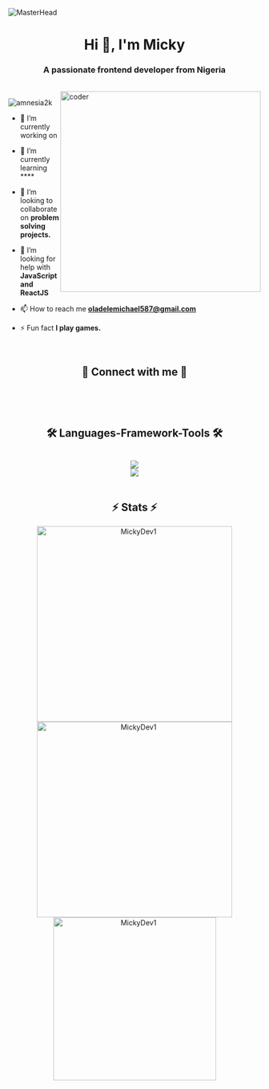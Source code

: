 ![MasterHead](https://user-images.githubusercontent.com/115386517/225841791-e6eb2fcf-6de1-45ec-a5e8-0c321f0af245.gif)
<h1 align="center">Hi 👋, I'm Micky</h1>
<h3 align="center">A passionate frontend developer from Nigeria</h3>
</br>

<img align="right" alt="coder" width="400" src="https://camo.githubusercontent.com/4d9f5ecceb711eec6e2018f38a5677dc657c9738d4a65ba3b928c41c0a45b439/68747470733a2f2f6d69726f2e6d656469756d2e636f6d2f6d61782f313336302f302a37513379765349765f7430696f4a2d5a2e676966" />

<p align="left"> <img src="https://komarev.com/ghpvc/?username=amnesia2k&label=Profile%20views&color=0e75b6&style=flat" alt="amnesia2k" /> </p>


- 🔭 I’m currently working on

- 🌱 I’m currently learning ****

- 👯 I’m looking to collaborate on **problem solving projects.**

- 🤝 I’m looking for help with **JavaScript and ReactJS**

- 📫 How to reach me **oladelemichael587@gmail.com**

- ⚡ Fun fact **I play games.**

  </br>
  
<div align="center">
  <h2>🔗 Connect with me 🔗</h2>
  </br>
  <p>
<!--   <a href="https://twitter.com/kang_codes" target="blank"><img align="center" src="https://raw.githubusercontent.com/rahuldkjain/github-profile-readme-generator/master/src/images/icons/Social/twitter.svg" alt="kang_codes" height="30" width="40" /></a>
  <a href="https://linkedin.com/in/olatilewaolatoye" target="blank"><img align="center" src="https://raw.githubusercontent.com/rahuldkjain/github-profile-readme-generator/master/src/images/icons/Social/linked-in-alt.svg" alt="olatilewaolatoye" height="30" width="40" /></a>
  <a href="https://medium.com/@tilewaolatoye17" target="blank"><img align="center" src="https://raw.githubusercontent.com/rahuldkjain/github-profile-readme-generator/master/src/images/icons/Social/medium.svg" alt="@tilewaolatoye17" height="30" width="40" /></a> -->
  </p>
</div>

</br>


<h2 align="center">🛠️ Languages-Framework-Tools 🛠️</h2>
</br>
<div align="center">
  <a href="https://skillicons.dev">
    <img src="https://skillicons.dev/icons?i=nodejs,github,javascript,html,css,scss" /> </br>
    <img src="https://skillicons.dev/icons?i=bootstrap,tailwind,react,vscode,figma,git,angular" />
  </a>
</div>
</br>

</hr>

<h2 align="center">⚡ Stats ⚡</h2>

<div align="center">
  <img width="390" src="https://github-readme-stats.vercel.app/api?username=MickyDev1&show_icons=true&locale=en" alt="MickyDev1" />
  
  <img width="390" src="https://github-readme-streak-stats.herokuapp.com/?user=MickyDev1&" alt="MickyDev1" />
  </br>

  <img width="325" align="center" src="https://github-readme-stats.vercel.app/api/top-langs?username=MickyDev1&show_icons=true&locale=en&layout=compact" alt="MickyDev1" /> 
</div>

